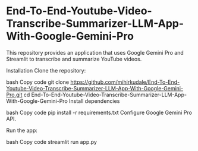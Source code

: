 # End-To-End-Youtube-Video-Transcribe-Summarizer-LLM-App-With-Google-Gemini-Pro

This repository provides an application that uses Google Gemini Pro and Streamlit to transcribe and summarize YouTube videos.

Installation
Clone the repository:

bash
Copy code
git clone https://github.com/mihirkudale/End-To-End-Youtube-Video-Transcribe-Summarizer-LLM-App-With-Google-Gemini-Pro.git
cd End-To-End-Youtube-Video-Transcribe-Summarizer-LLM-App-With-Google-Gemini-Pro
Install dependencies

bash
Copy code
pip install -r requirements.txt
Configure Google Gemini Pro API.

Run the app:

bash
Copy code
streamlit run app.py

